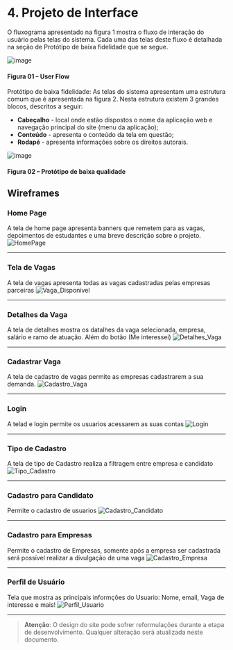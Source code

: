 # 4. Projeto de Interface

O fluxograma apresentado na figura 1 mostra o fluxo de interação do usuário pelas telas do sistema. Cada uma das telas deste fluxo é detalhada na seção de Protótipo de baixa fidelidade que se segue.

![image](https://github.com/user-attachments/assets/82b27ba8-7d53-4725-9b8e-4969b1e6ab5c)

#### Figura 01 – User Flow

Protótipo de baixa fidelidade: As telas do sistema apresentam uma estrutura comum que é apresentada na figura 2. Nesta estrutura existem 3 grandes blocos, descritos a seguir:
- **Cabeçalho** - local onde estão dispostos o nome da aplicação web e navegação principal do site (menu da aplicação);
- **Conteúdo** - apresenta o conteúdo da tela em questão;
- **Rodapé** - apresenta informações sobre os direitos autorais.

![image](https://github.com/user-attachments/assets/207587f1-1117-4157-9181-aaeb640ecb7c)
#### Figura 02 – Protótipo de baixa qualidade

## Wireframes

### Home Page

A tela de home page apresenta banners que remetem para as vagas, depoimentos de estudantes e uma breve descrição sobre o projeto.
![HomePage](https://github.com/user-attachments/assets/33ae268f-5c37-40a8-9ed6-f8f68b91375a)

---

### Tela de Vagas

A tela de vagas apresenta todas as vagas cadastradas pelas empresas parceiras
![Vaga_Disponivel](https://github.com/user-attachments/assets/379bf48b-92fb-4932-a129-ea481d6d476a)

---

### Detalhes da Vaga

A tela de detalhes mostra os datalhes da vaga selecionada, empresa, salário e ramo de atuação. Além do botão (Me interessei)
![Detalhes_Vaga](https://github.com/user-attachments/assets/5406ba10-d2e0-4b44-8d01-be82b8b2dd8a)

---

### Cadastrar Vaga

A tela de cadastro de vagas permite as empresas cadastrarem a sua demanda.
![Cadastro_Vaga](https://github.com/user-attachments/assets/ccd008c0-3815-49e0-96a7-b3d259f217cc)

---


### Login

A telad e login permite os usuarios acessarem as suas contas
![Login](https://github.com/user-attachments/assets/8eb11db4-0bcb-481b-96a5-a266d44a8731)

---

### Tipo de Cadastro

A tela de tipo de Cadastro realiza a filtragem entre empresa e candidato
![Tipo_Cadastro](https://github.com/user-attachments/assets/3b526d0a-6b4c-4b46-b956-0066ed96698f)

---

### Cadastro para Candidato

Permite o cadastro de usuarios
![Cadastro_Candidato](https://github.com/user-attachments/assets/71f09d85-0345-4f96-a360-79b01636bcff)


---

### Cadastro para Empresas

Permite o cadastro de Empresas, somente após a empresa ser cadastrada será possível realizar a divulgação de uma vaga
![Cadastro_Empresa](https://github.com/user-attachments/assets/324b2d02-3313-4c86-b717-00fb75ff5fc4)

---

### Perfil de Usuário

Tela que mostra as principais informções do Usuario: Nome, email, Vaga de interesse e mais!
![Perfil_Usuario](https://github.com/user-attachments/assets/72614ef9-b97f-41d2-9866-964a9dcc62b3)

---

> **Atenção**: O design do site pode sofrer reformulações durante a etapa de desenvolvimento. Qualquer alteração será atualizada neste documento.
> 
